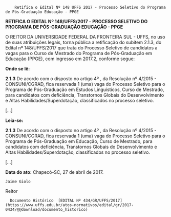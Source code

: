         Retifica o Edital Nº 148 UFFS 2017 - Processo Seletivo do Programa de Pós-Graduação Educação - PPGE  

**RETIFICA O EDITAL Nº 148/UFFS/2017 -** **PROCESSO SELETIVO DO PROGRAMA DE PÓS-GRADUAÇÃO EDUCAÇÃO - PPGE**

  

 O REITOR DA UNIVERSIDADE FEDERAL DA FRONTEIRA SUL - UFFS, no uso de suas atribuições legais, torna pública a retificação do subitem 2.1.3, do Edital nº 148/UFFS/2017 que trata do Processo Seletivo de candidatos a vagas para o Curso de Mestrado do Programa de Pós-Graduação em Educação (PPGE), com ingresso em 2017.2, conforme segue:

  

 **Onde se lê:**

 **2.1.3** De acordo com o disposto no artigo 4º , da Resolução nº 4/2015 - CONSUNI/CGRAD, fica reservada 1 (uma) vaga do Processo Seletivo para o Programa de Pós-Graduação em Estudos Linguísticos, Curso de Mestrado, para candidatos com deficiência, Transtornos Globais do Desenvolvimento e Altas Habilidades/Superdotação, classificados no processo seletivo.

 […]

  

 **Leia-se:**

 **2.1.3** De acordo com o disposto no artigo 4º , da Resolução nº 4/2015 - CONSUNI/CGRAD, fica reservada 1 (uma) vaga do Processo Seletivo para o Programa de Pós-Graduação em Educação, Curso de Mestrado, para candidatos com deficiência, Transtornos Globais do Desenvolvimento e Altas Habilidades/Superdotação, classificados no processo seletivo.

 [...]

   **Data do ato:** Chapecó-SC, 27 de abril de 2017.   
 

    Jaime Giolo   
 Reitor 

      Documento Histórico  [EDITAL Nº 434/GR/UFFS/2017](https://www.uffs.edu.br/atos-normativos/edital/gr/2017-0434/@@download/documento_historico)     
      